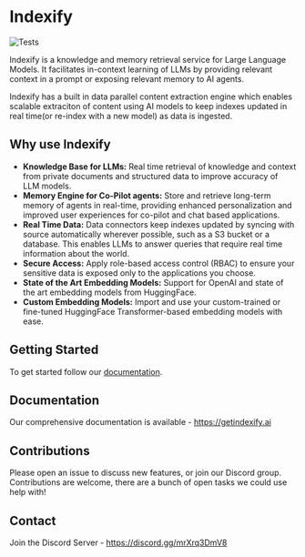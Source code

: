 # Indexify

![Tests](https://github.com/diptanu/indexify/actions/workflows/test.yaml/badge.svg?branch=main)

Indexify is a knowledge and memory retrieval service for Large Language Models. It facilitates in-context learning of LLMs by providing relevant context in a prompt or exposing relevant memory to AI agents.

Indexify has a built in data parallel content extraction engine which enables scalable extraciton of content using AI models to keep indexes updated in real time(or re-index with a new model) as data is ingested.

## Why use Indexify
* **Knowledge Base for LLMs:** Real time retrieval of knowledge and context from private documents and structured data to improve accuracy of LLM models.
* **Memory Engine for Co-Pilot agents:** Store and retrieve long-term memory of agents in real-time, providing enhanced personalization and improved user experiences for co-pilot and chat based applications.
* **Real Time Data:** Data connectors keep indexes updated by syncing with source automatically wherever possible, such as a S3 bucket or a database. This enables LLMs to answer queries that require real time information about the world.
* **Secure Access:** Apply role-based access control (RBAC) to ensure your sensitive data is exposed only to the applications you choose.
* **State of the Art Embedding Models:** Support for OpenAI and state of the art embedding models from HuggingFace.
* **Custom Embedding Models:** Import and use your custom-trained or fine-tuned HuggingFace Transformer-based embedding models with ease.

## Getting Started

To get started follow our [documentation](https://getindexify.ai/getting_started/).

## Documentation

Our comprehensive documentation is available - https://getindexify.ai

## Contributions
Please open an issue to discuss new features, or join our Discord group. Contributions are welcome, there are a bunch of open tasks we could use help with! 

## Contact 
Join the Discord Server - https://discord.gg/mrXrq3DmV8 <br />
